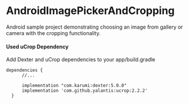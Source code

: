 # AndroidImagePickerAndCropping
Android sample project demonstrating choosing an image from gallery or camera with the cropping functionality.


#### Used uCrop Dependency

Add Dexter and uCrop dependencies to your app/build.gradle
    
    dependencies {
          //...

          implementation "com.karumi:dexter:5.0.0"
          implementation 'com.github.yalantis:ucrop:2.2.2'
      }
